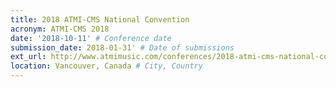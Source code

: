 ```yaml
---
title: 2018 ATMI-CMS National Convention
acronym: ATMI-CMS 2018
date: '2018-10-11' # Conference date
submission_date: 2018-01-31' # Date of submissions
ext_url: http://www.atmimusic.com/conferences/2018-atmi-cms-national-convention/ # External URL to conference website
location: Vancouver, Canada # City, Country
---
```

